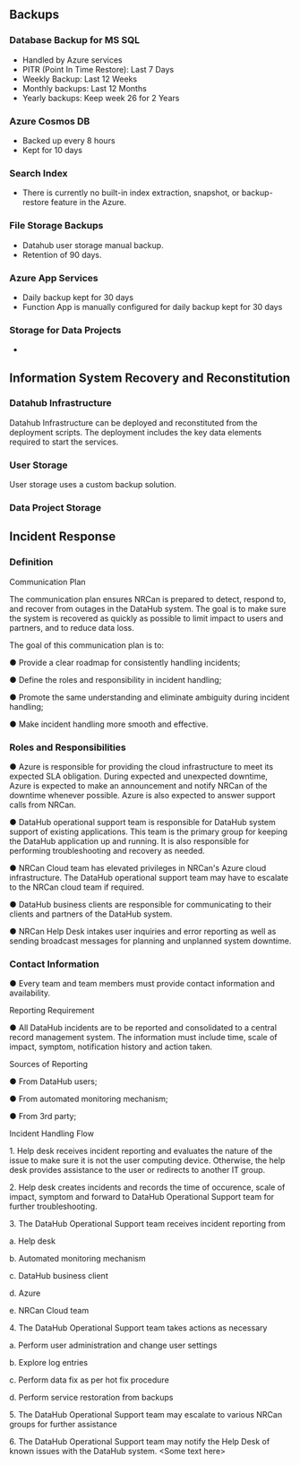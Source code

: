 ## Backups

### Database Backup for MS SQL
- Handled by Azure services
- PITR (Point In Time Restore): Last 7 Days
- Weekly Backup: Last 12 Weeks
- Monthly backups: Last 12 Months
- Yearly backups: Keep week 26 for 2 Years
### Azure Cosmos DB
- Backed up every 8 hours
- Kept for 10 days

### Search Index
- There is currently no built-in index extraction, snapshot, or backup-restore feature in the Azure.

### File Storage Backups
- Datahub user storage manual backup. 
- Retention of 90 days.

### Azure App Services
- Daily backup kept for 30 days
- Function App is manually configured for daily backup kept for 30 days

### Storage for Data Projects
- 

## Information System Recovery and Reconstitution

### Datahub Infrastructure

Datahub Infrastructure can be deployed and reconstituted from the deployment scripts. The deployment includes the key data elements required to start the services.

### User Storage

User storage uses a custom backup solution.

### Data Project Storage

## Incident Response

### Definition

Communication Plan

The communication plan ensures NRCan is prepared to detect, respond to, and recover from outages in the DataHub system. The goal is to make sure the system is recovered as quickly as possible to limit impact to users and partners, and to reduce data loss.

The goal of this communication plan is to:

● Provide a clear roadmap for consistently handling incidents;

● Define the roles and responsibility in incident handling;

● Promote the same understanding and eliminate ambiguity during incident
handling;

● Make incident handling more smooth and effective.

### Roles and Responsibilities

● Azure is responsible for providing the cloud infrastructure to meet its expected SLA obligation. During expected and unexpected downtime, Azure is expected to make an announcement and notify NRCan of the downtime whenever possible. Azure is also expected to answer support calls from NRCan.

● DataHub operational support team is responsible for DataHub system support of existing applications. This team is the primary group for keeping the DataHub application up and running. It is also responsible for performing troubleshooting and recovery as needed.

● NRCan Cloud team has elevated privileges in NRCan\'s Azure cloud infrastructure. The DataHub operational support team may have to escalate to the NRCan cloud team if required.

● DataHub business clients are responsible for communicating to their clients and partners of the DataHub system.

● NRCan Help Desk intakes user inquiries and error reporting as well as sending broadcast messages for planning and unplanned system downtime.

### Contact Information

● Every team and team members must provide contact information and
availability.

Reporting Requirement

● All DataHub incidents are to be reported and consolidated to a central
record management system. The information must include time, scale of
impact, symptom, notification history and action taken.

Sources of Reporting

● From DataHub users;

● From automated monitoring mechanism;

● From 3rd party;

Incident Handling Flow

1\. Help desk receives incident reporting and evaluates the nature of
the issue to make sure it is not the user computing device. Otherwise,
the help desk provides assistance to the user or redirects to another IT
group.

2\. Help desk creates incidents and records the time of occurence, scale
of impact, symptom and forward to DataHub Operational Support team for
further troubleshooting.

3\. The DataHub Operational Support team receives incident reporting
from

a\. Help desk

b\. Automated monitoring mechanism

c\. DataHub business client

d\. Azure

e\. NRCan Cloud team

4\. The DataHub Operational Support team takes actions as necessary

a\. Perform user administration and change user settings

b\. Explore log entries

c\. Perform data fix as per hot fix procedure

d\. Perform service restoration from backups

5\. The DataHub Operational Support team may escalate to various NRCan
groups for further assistance

6\. The DataHub Operational Support team may notify the Help Desk of
known issues with the DataHub system. \<Some text here\>
